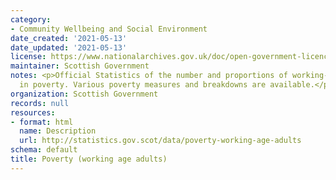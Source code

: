 ```yaml
---
category:
- Community Wellbeing and Social Environment
date_created: '2021-05-13'
date_updated: '2021-05-13'
license: https://www.nationalarchives.gov.uk/doc/open-government-licence/version/3/
maintainer: Scottish Government
notes: <p>Official Statistics of the number and proportions of working-age adults
  in poverty. Various poverty measures and breakdowns are available.</p>
organization: Scottish Government
records: null
resources:
- format: html
  name: Description
  url: http://statistics.gov.scot/data/poverty-working-age-adults
schema: default
title: Poverty (working age adults)
---
```

